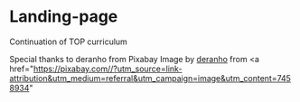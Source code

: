 # Landing-page
Continuation of TOP curriculum

Special thanks to deranho from Pixabay
Image by <a href="https://pixabay.com/users/deranho-25890597/?utm_source=link-attribution&utm_medium=referral&utm_campaign=image&utm_content=7458934">deranho</a> from <a href="https://pixabay.com//?utm_source=link-attribution&utm_medium=referral&utm_campaign=image&utm_content=7458934"